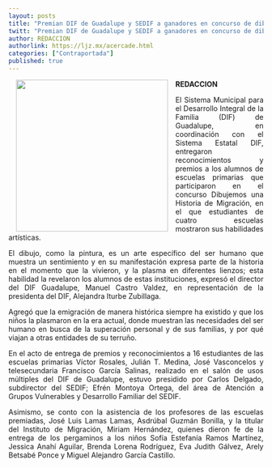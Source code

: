 ```yaml
---
layout: posts
title: "Premian DIF de Guadalupe y SEDIF a ganadores en concurso de dibujo"
twitt: "Premian DIF de Guadalupe y SEDIF a ganadores en concurso de dibujo"
author: REDACCION
authorlink: https://ljz.mx/acercade.html
categories: ["Contraportada"]
published: true
---
```

<img src="images/stories/fotos_marzo/contra concurso.jpg" border="0" width="300" style="margin-left: 15px; margin-right: 15px; float: left;" />

<p style="text-align: justify;">
  <strong>REDACCION</strong>
</p>

<p style="text-align: justify;">
  El Sistema Municipal para el Desarrollo Integral de la Familia (DIF) de Guadalupe, en coordinación con el Sistema Estatal DIF, entregaron reconocimientos y premios a los alumnos de escuelas primarias que participaron en el concurso Dibujemos una Historia de Migración, en el que estudiantes de cuatro escuelas mostraron sus habilidades artísticas.
</p>

<p style="text-align: justify;" />
El dibujo, como la pintura, es un arte específico del ser humano que muestra un sentimiento y en su manifestación expresa parte de la historia en el momento que la vivieron, y la plasma en diferentes lienzos; esta habilidad la revelaron los alumnos de estas instituciones, expresó el director del DIF Guadalupe, Manuel Castro Valdez, en representación de la presidenta del DIF, Alejandra Iturbe Zubillaga. </p> 
<p style="text-align: justify;">
  Agregó que la emigración de manera histórica siempre ha existido y que los niños la plasmaron en la era actual, donde muestran las necesidades del ser humano en busca de la superación personal y de sus familias, y por qué viajan a otras entidades de su terruño.
</p>

<p style="text-align: justify;">
  En el acto de entrega de premios y reconocimientos a 16 estudiantes de las escuelas primarias Víctor Rosales, Julián T. Medina, José Vasconcelos y telesecundaria Francisco García Salinas, realizado en el salón de usos múltiples del DIF de Guadalupe, estuvo presidido por Carlos Delgado, subdirector del SEDIF; Efrén Montoya Ortega, del área de Atención a Grupos Vulnerables y Desarrollo Familiar del SEDIF.
</p>

<p style="text-align: justify;">
  Asimismo, se conto con la asistencia de los profesores de las escuelas premiadas, José Luis Lamas Lamas, Asdrúbal Guzmán Bonilla, y la titular del Instituto de Migración, Miriam Hernández, quienes dieron fe de la entrega de los pergaminos a los niños Sofía Estefanía Ramos Martínez, Jessica Anahí Aguilar, Brenda Lorena Rodríguez, Eva Judith Gálvez, Arely Betsabé Ponce y Miguel Alejandro García Castillo.
</p>
